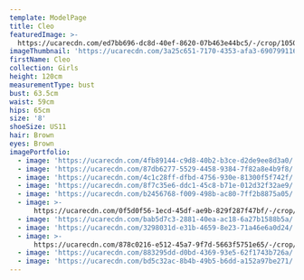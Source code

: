 ```yaml
---
template: ModelPage
title: Cleo
featuredImage: >-
  https://ucarecdn.com/ed7bb696-dc8d-40ef-8620-07b463e44bc5/-/crop/1050x737/0,94/-/preview/
imageThumbnail: 'https://ucarecdn.com/3a25c651-7170-4353-afa3-690799116fb5/'
firstName: Cleo
collection: Girls
height: 120cm
measurementType: bust
bust: 63.5cm
waist: 59cm
hips: 65cm
size: '8'
shoeSize: US11
hair: Brown
eyes: Brown
imagePortfolio:
  - image: 'https://ucarecdn.com/4fb89144-c9d8-40b2-b3ce-d2de9ee8d3a0/'
  - image: 'https://ucarecdn.com/87db6277-5529-4458-9384-7f82a8e4b9f8/'
  - image: 'https://ucarecdn.com/4c1c28ff-dfbd-4756-930e-81300f5f742f/'
  - image: 'https://ucarecdn.com/8f7c35e6-ddc1-45c8-b71e-012d32f32ae9/'
  - image: 'https://ucarecdn.com/b2456768-f009-498b-ac80-7ff2b8875a05/'
  - image: >-
      https://ucarecdn.com/0f5d0f56-1ecd-45df-ae9b-829f287f47bf/-/crop/775x888/248,327/-/preview/
  - image: 'https://ucarecdn.com/bab5d7c3-2881-40ea-ac18-6a27b1588b5a/'
  - image: 'https://ucarecdn.com/3298031d-e31b-4659-8e23-71a46e6a0d24/'
  - image: >-
      https://ucarecdn.com/878c0216-e512-45a7-9f7d-5663f5751e65/-/crop/873x1099/223,174/-/preview/
  - image: 'https://ucarecdn.com/883295dd-d0bd-4369-93e5-62f1743b726a/'
  - image: 'https://ucarecdn.com/bd5c32ac-8b4b-49b5-b6dd-a152a97be271/'
---
```


